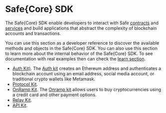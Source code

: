 # Safe{Core} SDK

The Safe{Core} SDK enable developers to interact with Safe [contracts](https://github.com/safe-global/safe-contracts) and [services](https://github.com/safe-global/safe-transaction-service) and build applications that abstract the complexity of blockchain accounts and transactions.

You can use this section as a developer reference to discover the available methods and objects in the Safe{Core} SDK. You can also use this section to learn more about the internal behavior of the Safe{Core} SDK. To see documentation with real examples then can check the [learn section](https://docs.safe.global/learn/safe-core).

- [Auth Kit)](auth-kit/). The [Auth kit](https://github.com/safe-global/safe-core-sdk/tree/main/packages/auth-kit) creates an Ethereum address and authenticates a blockchain account using an email address, social media account, or traditional crypto wallets like Metamask.
- [Protocol Kit](protocol-kit/).
- [OnRamp Kit](onramp-kit/). The [Onramp kit](https://github.com/safe-global/account-abstraction-sdk/tree/main/packages/onramp-kit) allows users to buy cryptocurrencies using a credit card and other payment options.
- [Relay Kit](relay-kit/).
- [API Kit](api-kit/).
